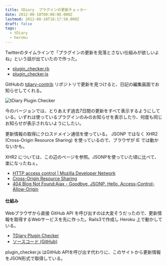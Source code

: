 ```yaml
---
title: tDiary  プラグインの更新チェッカー
date: 2012-08-18T00:00:00.000Z
lastmod: 2012-08-18T18:17:58.000Z
draft: false
tags:
  - tDiary
  - heroku
---
```


Twitterのタイムラインで「プラグインの更新を見落とさない仕組みが欲しいよね」という話が出ていたので作った。

* [plugin\_checker.rb](https://github.com/tdiary/tdiary-contrib/blob/master/plugin/plugin_checker.rb)
* [plugin\_checker.js](https://github.com/tdiary/tdiary-contrib/blob/master/js/plugin_checker.js)

GitHubの [tdiary-contrib](https://github.com/tdiary/tdiary-contrib) リポジトリで更新を見つけると、日記の編集画面でお知らせしてくれる。

![tDiary Plugin Checker](@/assets/flickr/7809454062.jpg "tDiary Plugin Checker")

今のバージョンでは、とりあえず過去7日間の更新をすべて表示するようにしている。いずれは使っているプラグインのみのお知らせを表示したり、何度も同じお知らせが表示されないようにしたい。

更新情報の取得にクロスドメイン通信を使っている。 JSONP ではなく XHR2 (Cross-Origin Resource Sharing) を使っているので、ブラウザが IE では動かないかも。

XHR2 については、この辺のページを参照。JSONPを使っていた頃に比べて、楽になったねぇ。

* [HTTP access control | Mozilla Developer Network](https://developer.mozilla.org/ja/docs/HTTP_access_control)
* [Cross-Origin Resource Sharing](http://www.w3.org/TR/cors/)
* [404 Blog Not Found:Ajax - Goodbye, JSONP. Hello, Access-Control-Allow-Origin](http://blog.livedoor.jp/dankogai/archives/51502865.html)

#### 仕組み

Webブラウザから直接 GitHub API を呼び出すのは大変そうだったので、更新情報を取得するWebサービスを先に作った。Rails3で作成し Heroku 上で動かしている。

* [TDiary Plugin Checker](http://tdiary-plugin-checker.herokuapp.com/)
* [ソースコード (GitHub)](https://github.com/machu/tdiary-plugin-checker)

plugin\_checker.js はGitHub APIを呼び出す代わりに、このサイトから更新情報をJSON形式で取得している。
